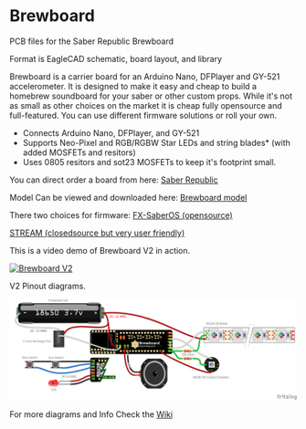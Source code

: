# Brewboard
PCB files for the Saber Republic Brewboard

Format is EagleCAD schematic, board layout, and library 

Brewboard is a carrier board for an Arduino Nano, DFPlayer and GY-521 accelerometer. It is designed to make it easy and cheap to build a homebrew soundboard for your saber or other custom props. While it's not as small as other choices on the market it is cheap fully opensource and full-featured. You can use different firmware solutions or roll your own.

 - Connects Arduino Nano, DFPlayer, and GY-521
 - Supports Neo-Pixel and RGB/RGBW Star LEDs and string blades* (with added MOSFETs and resitors)
 - Uses 0805 resitors and sot23 MOSFETs to keep it's footprint small.

You can direct order a board from here:
[Saber Republic](https://saberrepublic.bigcartel.com)

Model Can be viewed and downloaded here:
[Brewboard model](https://sketchfab.com/3d-models/brewboard-v401-b3-2d1b7a565fd34a01af89348552af9d3d?fbclid=IwAR2Z4agn1bq4F1va5oDxdcUzz3cNTd_BFyQfkR_E98XTOAC5beTIbSBYvWw)

There two choices for firmware:
[FX-SaberOS (opensource)](https://github.com/Protonerd/FX-SaberOS)

[STREAM (closedsource but very user friendly)](https://github.com/JakeS0ft/STREAM)

This is a video demo of Brewboard V2 in action.

[![Brewboard V2](https://img.youtube.com/vi/12ZV0RvzIn0/0.jpg)](https://www.youtube.com/watch?v=12ZV0RvzIn0)


V2 Pinout diagrams.

![NeoPixel Pinout](https://github.com/SaberRepublic/Brewboard/blob/master/images/Diagrams/BrewboardV4_2BTN_NeoPixel.png)

For more diagrams and Info Check the [Wiki](https://github.com/SaberRepublic/Brewboard/wiki)
